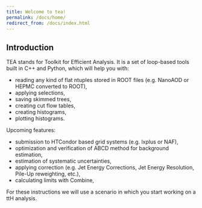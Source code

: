 ```yaml
---
title: Welcome to tea!
permalink: /docs/home/
redirect_from: /docs/index.html
---
```


## Introduction
TEA stands for Toolkit for Efficient Analysis. It is a set of loop-based tools built in C++ and Python, which will help you with:
- reading any kind of flat ntuples stored in ROOT files (e.g. NanoAOD or HEPMC converted to ROOT),
- applying selections,
- saving skimmed trees,
- creating cut flow tables,
- creating histograms,
- plotting histograms.

Upcoming features:
- submission to HTCondor based grid systems (e.g. lxplus or NAF),
- optimization and verification of ABCD method for background estimation,
- estimation of systematic uncertainties,
- applying correction (e.g. Jet Energy Corrections, Jet Energy Resolution, Pile-Up reweighting, etc.),
- calculating limits with Combine, 

For these instructions we will use a scenario in which you start working on a ttH analysis.